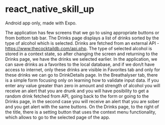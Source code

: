 # react_native_skill_up

Android app only, made with Expo.

The application has few screens that we go to using appropriate buttons or from bottom tab bar.
The Drinks page displays a list of drinks sorted by the type of alcohol which is selected. Drinks are fetched from an external API -https://www.thecocktaildb.com/api.php.
The type of selected alcohol is stored in a context state, so after changing the screen and returning to the Drinks page, we have the drinks we selected earlier.
In the application, we can save drinks as a favorites to the local database, and if we don/t have access to internet, only these drinks are visible in Favorites tab and only for these drinks we can go to DrinkDetails page.
In the Breathalyser tab, there is a simple form focusing only on learning how to validate input data. If you enter any value greater than zero in amount and strength of alcohol you will receive an alert that you are drunk and you will have posibility to get a random drink fetched from API, going back to the form or going to the Drinks page, in the second case you will receive an alert that you are sober and you get alert with the same buttons.
On the Drinks page, to the right of the title, there is a setting button that uses the context menu functionality, which allows to go to the selected page of the app.
